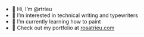 - 👋 Hi, I’m @rtrieu
- 👀 I’m interested in technical writing and typewriters
- 🌱 I’m currently learning how to paint
- 📝 Check out my portfolio at [rosatrieu.com](https://www.rosatrieu.com)
